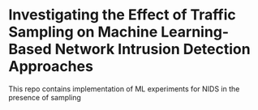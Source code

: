 # Investigating the Effect of Traffic Sampling on Machine Learning-Based Network Intrusion Detection Approaches

This repo contains implementation of ML experiments for NIDS in the presence of sampling 
